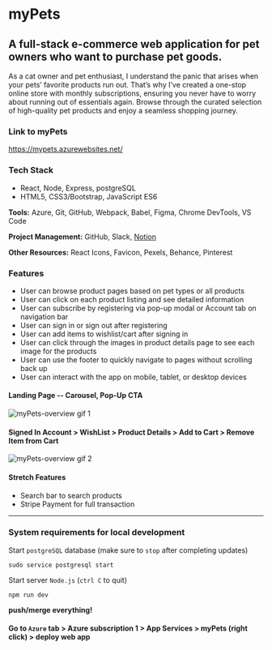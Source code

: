 # myPets

## A full-stack e-commerce web application for pet owners who want to purchase pet goods.

As a cat owner and pet enthusiast, I understand the panic that arises when your pets’ favorite products run out. That’s why I’ve created a one-stop online store with monthly subscriptions, ensuring you never have to worry about running out of essentials again. Browse through the curated selection of high-quality pet products and enjoy a seamless shopping journey.

### Link to myPets

https://mypets.azurewebsites.net/

### Tech Stack

- React, Node, Express, postgreSQL
- HTML5, CSS3/Bootstrap, JavaScript ES6

**Tools:** Azure, Git, GitHub, Webpack, Babel, Figma, Chrome DevTools, VS Code

**Project Management:** GitHub, Slack, [Notion](https://www.notion.so/Final-Project-Brain-Dump-c8a3062a6d74414a8e16b833811f2bc4)

**Other Resources:** React Icons, Favicon, Pexels, Behance, Pinterest

### Features

- User can browse product pages based on pet types or all products
- User can click on each product listing and see detailed information
- User can subscribe by registering via pop-up modal or Account tab on navigation bar
- User can sign in or sign out after registering
- User can add items to wishlist/cart after signing in
- User can click through the images in product details page to see each image for the products
- User can use the footer to quickly navigate to pages without scrolling back up
- User can interact with the app on mobile, tablet, or desktop devices

#### Landing Page -- Carousel, Pop-Up CTA

![myPets-overview gif 1](/client/public/images/myPets-overview-1.gif)

#### Signed In Account > WishList > Product Details > Add to Cart > Remove Item from Cart

![myPets-overview gif 2](/client/public/images/myPets-overview-2.gif)

#### Stretch Features

- Search bar to search products
- Stripe Payment for full transaction

---

### System requirements for local development

Start `postgreSQL` database (make sure to `stop` after completing updates)

```
sudo service postgresql start
```

Start server `Node.js` (`ctrl C` to quit)

```
npm run dev
```

**push/merge everything!**

#### Go to `Azure` tab > Azure subscription 1 > App Services > myPets (right click) > deploy web app
